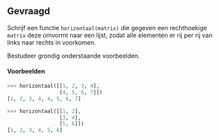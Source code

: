 ## Gevraagd
Schrijf een functie `horizontaal(matrix)` die gegeven een rechthoekige `matrix` deze omvormt naar een lijst, zodat alle elementen er rij per rij van links naar rechts in voorkomen.

Bestudeer grondig onderstaande voorbeelden.

#### Voorbeelden

```python
>>> horizontaal([[1, 2, 3, 4],
                 [4, 5, 6, 7]])
[1, 2, 3, 4, 4, 5, 6, 7]
```

```python
>>> horizontaal([[1, 2],
                 [3, 4],
                 [5, 6]])
[1, 2, 3, 4, 5, 6]
```
